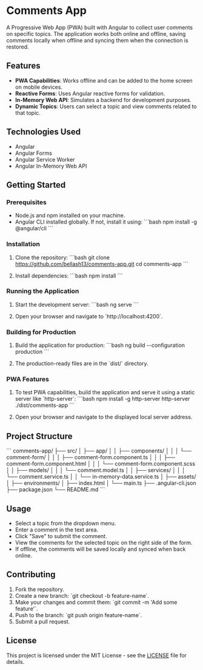 
# Comments App

A Progressive Web App (PWA) built with Angular to collect user comments on specific topics. The application works both online and offline, saving comments locally when offline and syncing them when the connection is restored.

## Features

- **PWA Capabilities**: Works offline and can be added to the home screen on mobile devices.
- **Reactive Forms**: Uses Angular reactive forms for validation.
- **In-Memory Web API**: Simulates a backend for development purposes.
- **Dynamic Topics**: Users can select a topic and view comments related to that topic.

## Technologies Used

- Angular
- Angular Forms
- Angular Service Worker
- Angular In-Memory Web API

## Getting Started

### Prerequisites

- Node.js and npm installed on your machine.
- Angular CLI installed globally. If not, install it using:
  \`\`\`bash
  npm install -g @angular/cli
  \`\`\`

### Installation

1. Clone the repository:
   \`\`\`bash
   git clone https://github.com/bellash13/comments-app.git
   cd comments-app
   \`\`\`

2. Install dependencies:
   \`\`\`bash
   npm install
   \`\`\`

### Running the Application

1. Start the development server:
   \`\`\`bash
   ng serve
   \`\`\`

2. Open your browser and navigate to \`http://localhost:4200\`.

### Building for Production

1. Build the application for production:
   \`\`\`bash
   ng build --configuration production
   \`\`\`

2. The production-ready files are in the \`dist/\` directory.

### PWA Features

1. To test PWA capabilities, build the application and serve it using a static server like \`http-server\`:
   \`\`\`bash
   npm install -g http-server
   http-server ./dist/comments-app
   \`\`\`

2. Open your browser and navigate to the displayed local server address.

## Project Structure

\`\`\`
comments-app/
├── src/
│   ├── app/
│   │   ├── components/
│   │   │   └── comment-form/
│   │   │       ├── comment-form.component.ts
│   │   │       ├── comment-form.component.html
│   │   │       └── comment-form.component.scss
│   │   ├── models/
│   │   │   └── comment.model.ts
│   │   ├── services/
│   │   │   └── comment.service.ts
│   │   └── in-memory-data.service.ts
│   ├── assets/
│   ├── environments/
│   ├── index.html
│   └── main.ts
├── .angular-cli.json
├── package.json
└── README.md
\`\`\`

## Usage

- Select a topic from the dropdown menu.
- Enter a comment in the text area.
- Click "Save" to submit the comment.
- View the comments for the selected topic on the right side of the form.
- If offline, the comments will be saved locally and synced when back online.

## Contributing

1. Fork the repository.
2. Create a new branch: \`git checkout -b feature-name\`.
3. Make your changes and commit them: \`git commit -m 'Add some feature'\`.
4. Push to the branch: \`git push origin feature-name\`.
5. Submit a pull request.

## License

This project is licensed under the MIT License - see the [LICENSE](LICENSE) file for details.
